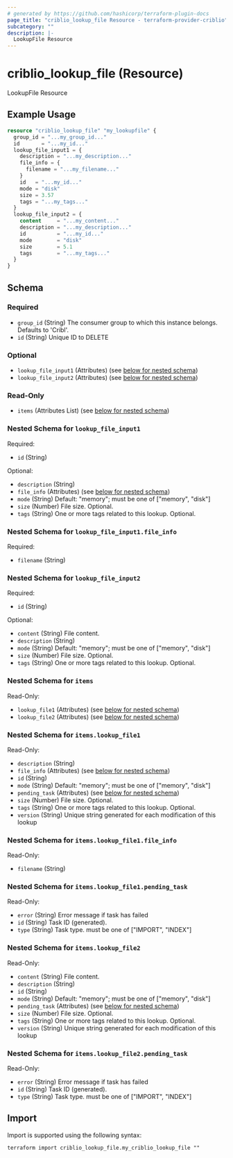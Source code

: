 ```yaml
---
# generated by https://github.com/hashicorp/terraform-plugin-docs
page_title: "criblio_lookup_file Resource - terraform-provider-criblio"
subcategory: ""
description: |-
  LookupFile Resource
---
```


# criblio_lookup_file (Resource)

LookupFile Resource

## Example Usage

```terraform
resource "criblio_lookup_file" "my_lookupfile" {
  group_id = "...my_group_id..."
  id       = "...my_id..."
  lookup_file_input1 = {
    description = "...my_description..."
    file_info = {
      filename = "...my_filename..."
    }
    id   = "...my_id..."
    mode = "disk"
    size = 3.57
    tags = "...my_tags..."
  }
  lookup_file_input2 = {
    content     = "...my_content..."
    description = "...my_description..."
    id          = "...my_id..."
    mode        = "disk"
    size        = 5.1
    tags        = "...my_tags..."
  }
}
```

<!-- schema generated by tfplugindocs -->
## Schema

### Required

- `group_id` (String) The consumer group to which this instance belongs. Defaults to 'Cribl'.
- `id` (String) Unique ID to DELETE

### Optional

- `lookup_file_input1` (Attributes) (see [below for nested schema](#nestedatt--lookup_file_input1))
- `lookup_file_input2` (Attributes) (see [below for nested schema](#nestedatt--lookup_file_input2))

### Read-Only

- `items` (Attributes List) (see [below for nested schema](#nestedatt--items))

<a id="nestedatt--lookup_file_input1"></a>
### Nested Schema for `lookup_file_input1`

Required:

- `id` (String)

Optional:

- `description` (String)
- `file_info` (Attributes) (see [below for nested schema](#nestedatt--lookup_file_input1--file_info))
- `mode` (String) Default: "memory"; must be one of ["memory", "disk"]
- `size` (Number) File size. Optional.
- `tags` (String) One or more tags related to this lookup. Optional.

<a id="nestedatt--lookup_file_input1--file_info"></a>
### Nested Schema for `lookup_file_input1.file_info`

Required:

- `filename` (String)



<a id="nestedatt--lookup_file_input2"></a>
### Nested Schema for `lookup_file_input2`

Required:

- `id` (String)

Optional:

- `content` (String) File content.
- `description` (String)
- `mode` (String) Default: "memory"; must be one of ["memory", "disk"]
- `size` (Number) File size. Optional.
- `tags` (String) One or more tags related to this lookup. Optional.


<a id="nestedatt--items"></a>
### Nested Schema for `items`

Read-Only:

- `lookup_file1` (Attributes) (see [below for nested schema](#nestedatt--items--lookup_file1))
- `lookup_file2` (Attributes) (see [below for nested schema](#nestedatt--items--lookup_file2))

<a id="nestedatt--items--lookup_file1"></a>
### Nested Schema for `items.lookup_file1`

Read-Only:

- `description` (String)
- `file_info` (Attributes) (see [below for nested schema](#nestedatt--items--lookup_file1--file_info))
- `id` (String)
- `mode` (String) Default: "memory"; must be one of ["memory", "disk"]
- `pending_task` (Attributes) (see [below for nested schema](#nestedatt--items--lookup_file1--pending_task))
- `size` (Number) File size. Optional.
- `tags` (String) One or more tags related to this lookup. Optional.
- `version` (String) Unique string generated for each modification of this lookup

<a id="nestedatt--items--lookup_file1--file_info"></a>
### Nested Schema for `items.lookup_file1.file_info`

Read-Only:

- `filename` (String)


<a id="nestedatt--items--lookup_file1--pending_task"></a>
### Nested Schema for `items.lookup_file1.pending_task`

Read-Only:

- `error` (String) Error message if task has failed
- `id` (String) Task ID (generated).
- `type` (String) Task type. must be one of ["IMPORT", "INDEX"]



<a id="nestedatt--items--lookup_file2"></a>
### Nested Schema for `items.lookup_file2`

Read-Only:

- `content` (String) File content.
- `description` (String)
- `id` (String)
- `mode` (String) Default: "memory"; must be one of ["memory", "disk"]
- `pending_task` (Attributes) (see [below for nested schema](#nestedatt--items--lookup_file2--pending_task))
- `size` (Number) File size. Optional.
- `tags` (String) One or more tags related to this lookup. Optional.
- `version` (String) Unique string generated for each modification of this lookup

<a id="nestedatt--items--lookup_file2--pending_task"></a>
### Nested Schema for `items.lookup_file2.pending_task`

Read-Only:

- `error` (String) Error message if task has failed
- `id` (String) Task ID (generated).
- `type` (String) Task type. must be one of ["IMPORT", "INDEX"]

## Import

Import is supported using the following syntax:

```shell
terraform import criblio_lookup_file.my_criblio_lookup_file ""
```
